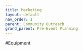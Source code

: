 ```yaml
---
title: Marketing
layout: default
nav_order: 1
parent: Community Outreach
grand_parent: Pre-Event Planning
---
```


#Equipment
